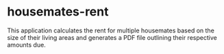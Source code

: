# housemates-rent
This application calculates the rent for multiple housemates based on the size of their living areas and generates a PDF file outlining their respective amounts due. 

